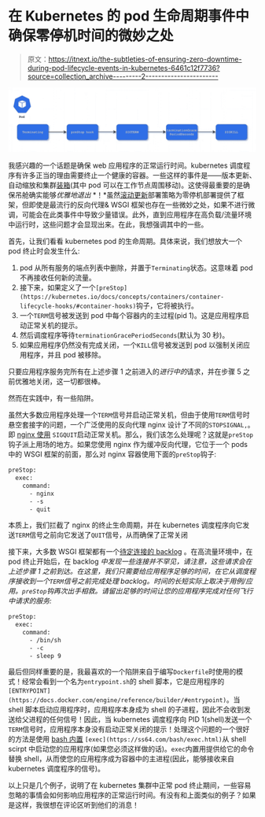 # 在 Kubernetes 的 pod 生命周期事件中确保零停机时间的微妙之处

> 原文：<https://itnext.io/the-subtleties-of-ensuring-zero-downtime-during-pod-lifecycle-events-in-kubernetes-6461c12f7736?source=collection_archive---------2----------------------->

![](img/114844d6951fb3cc61250c6264b3e5cf.png)

我感兴趣的一个话题是确保 web 应用程序的正常运行时间。kubernetes 调度程序有许多正当的理由需要终止一个健康的容器。一些这样的事件是——版本更新、自动缩放和集群[装箱](https://kubernetes.io/docs/concepts/scheduling-eviction/resource-bin-packing/)(其中 pod 可以在工作节点周围移动)。这使得最重要的是确保吊舱确实能够*优雅地退出* *！*虽然[滚动更新](https://kubernetes.io/docs/tutorials/kubernetes-basics/update/update-intro/)部署策略为零停机部署提供了框架，但即使是最流行的反向代理& WSGI 框架也存在一些微妙之处，如果不进行微调，可能会在此类事件中导致少量错误。此外，直到应用程序在高负载/流量环境中运行时，这些问题才会显现出来。在此，我想强调其中的一些。

首先，让我们看看 kubernetes pod 的生命周期。具体来说，我们想放大一个 pod 终止时会发生什么:

1.  pod 从所有服务的端点列表中删除，并置于`Terminating`状态。这意味着 pod 不再接收任何新的流量。
2.  接下来，如果定义了一个`[preStop](https://kubernetes.io/docs/concepts/containers/container-lifecycle-hooks/#container-hooks)`钩子，它将被执行。
3.  一个`TERM`信号被发送到 pod 中每个容器内的主过程(pid 1)。这是应用程序启动正常关机的提示。
4.  然后调度程序等待`terminationGracePeriodSeconds`(默认为 30 秒)。
5.  如果应用程序仍然没有完成关闭，一个`KILL`信号被发送到 pod 以强制关闭应用程序，并且 pod 被移除。

只要应用程序服务完所有在上述步骤 1 之前进入的*进行中的*请求，并在步骤 5 之前优雅地关闭，这一切都很棒。

然而在实践中，有一些陷阱。

虽然大多数应用程序处理一个`TERM`信号并启动正常关机，但由于使用`TERM`信号时悬空套接字的问题，一个广泛使用的反向代理 nginx 设计了不同的`STOPSIGNAL,`。即 [nginx 使用](https://github.com/nginxinc/docker-nginx/blob/3fb70ddd7094c1fdd50cc83d432643dc10ab6243/stable/alpine/Dockerfile#L122) `SIGQUIT`启动正常关机。那么，我们该怎么处理呢？这就是`preStop`钩子派上用场的地方。如果您使用 nginx 作为缓冲反向代理，它位于一个 pods 中的 WSGI 框架的前面，那么对 nginx 容器使用下面的`preStop`钩子:

```
preStop:
  exec:
    command:
      - nginx
      - -s
      - quit
```

本质上，我们拦截了 nginx 的终止生命周期，并在 kubernetes 调度程序向它发送`TERM`信号之前向它发送了`QUIT`信号，从而确保了正常关闭

接下来，大多数 WSGI 框架都有一个[待定连接的 backlog](https://docs.gunicorn.org/en/stable/settings.html#backlog) 。在高流量环境中，在 pod 终止开始后，在 backlog *中发现一些连接并不罕见，请注意，这些请求会在上述步骤 1 之前到达。在这里，我们只需要给应用程序足够的时间，在它从调度程序接收到一个`TERM`信号之前完成处理 backlog。时间的长短实际上取决于用例/应用。`preStop`钩再次出手相救。请留出足够的时间让您的应用程序完成对任何飞行中请求的服务:*

```
preStop:
  exec:
    command:
      - /bin/sh
      - -c
      - sleep 9
```

最后但同样重要的是，我最喜欢的一个陷阱来自于编写`Dockerfile`时使用的模式！经常会看到一个名为`entrypoint.sh`的 shell 脚本，它是应用程序的`[ENTRYPOINT](https://docs.docker.com/engine/reference/builder/#entrypoint)`。当 shell 脚本启动应用程序时，应用程序本身成为 shell 的子进程，因此不会收到发送给父进程的任何信号！因此，当 kubernetes 调度程序向 PID 1(shell)发送一个`TERM`信号时，应用程序本身没有启动正常关闭的提示！处理这个问题的一个很好的方法是使用 [bash 内置](https://ss64.com/bash/exec.html) `[exec](https://ss64.com/bash/exec.html)`从 shell scirpt 中启动您的应用程序(如果您必须这样做的话)。`exec`内置用提供给它的命令替换 shell，从而使您的应用程序成为容器中的主进程(因此，能够接收来自 kubernetes 调度程序的信号)。

以上只是几个例子，说明了在 kubernetes 集群中正常 pod 终止期间，一些容易忽略的事情会如何影响应用程序的正常运行时间。有没有和上面类似的例子？如果是这样，我很想在评论区听到他们的消息！
